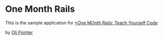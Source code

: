 # One Month Rails

This is the sample application for 
[*One MOnth Rails: Teach Yourself Code](http://onemonthrails.com)

by [Oli Pointer](http://onemonthrails.com)

